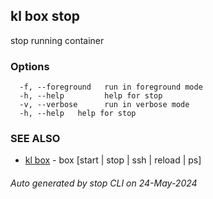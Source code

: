 ## kl box stop

stop running container



### Options

```
  -f, --foreground   run in foreground mode
  -h, --help         help for stop
  -v, --verbose      run in verbose mode
  -h, --help   help for stop
```

### SEE ALSO

* [kl box](kl_box.md)  - box [start | stop | ssh | reload | ps]

###### Auto generated by stop CLI on 24-May-2024
